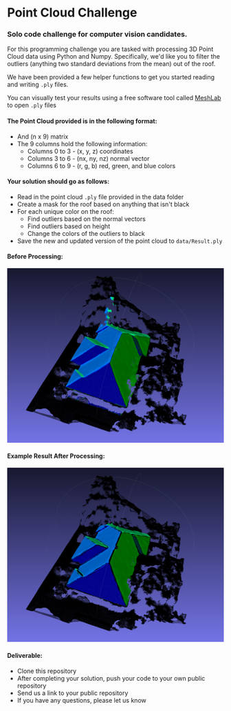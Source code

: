 # Point Cloud Challenge

### Solo code challenge for computer vision candidates.

For this programming challenge you are tasked with processing 3D Point Cloud data
using Python and Numpy. 
Specifically, we'd like you to filter the outliers 
(anything two standard deviations from the mean) out of the roof.

We have been provided a few helper functions to get you started reading and writing `.ply` files.

You can visually test your results using a free software tool 
called [MeshLab](https://www.meshlab.net/#download) to open `.ply` files

#### The Point Cloud provided is in the following format:
* And (n x 9) matrix
* The 9 columns hold the following information:
  * Columns 0 to 3 - (x, y, z) coordinates
  * Columns 3 to 6 - (nx, ny, nz) normal vector
  * Columns 6 to 9 - (r, g, b) red, green, and blue colors 
  
#### Your solution should go as follows:
* Read in the point cloud `.ply` file provided in the data folder
* Create a mask for the roof based on anything that isn't black
* For each unique color on the roof:
    * Find outliers based on the normal vectors
    * Find outliers based on height
    * Change the colors of the outliers to black
* Save the new and updated version of the point cloud to `data/Result.ply`

#### Before Processing:
![Original Point Cloud](images/original.png)

#### Example Result After Processing:
![Filtered Point Cloud](images/filtered.png)

#### Deliverable:
* Clone this repository
* After completing your solution, push your code to your own public repository
* Send us a link to your public repository
* If you have any questions, please let us know